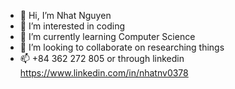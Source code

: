 - 👋 Hi, I’m Nhat Nguyen
- 👀 I’m interested in coding
- 🌱 I’m currently learning Computer Science
- 💞️ I’m looking to collaborate on researching things
- 📫 +84 362 272 805 or through linkedin https://www.linkedin.com/in/nhatnv0378
